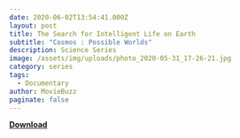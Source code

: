 ```yaml
---
date: 2020-06-02T13:54:41.000Z
layout: post
title: The Search for Intelligent Life on Earth
subtitle: "Cosmos : Possible Worlds"
description: Science Series
image: /assets/img/uploads/photo_2020-05-31_17-26-21.jpg
category: series
tags:
  - Documentary
author: MovieBuzz
paginate: false
---
```

**[Download](https://drive.google.com/file/d/1za_lSrEXyGwGV0F9iGQ6bix7WjgZRun7)**
